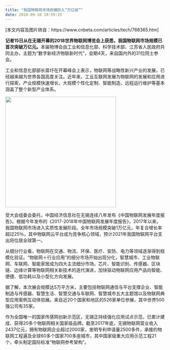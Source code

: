 ```yaml
---
title: "我国物联网市场规模跃入“万亿级”"
date: 2018-09-16 19:59:25
---
```


<p>[本文内容及图片转自：https://www.cnbeta.com/articles/tech/768365.htm]</p><p><strong>记者15日从在无锡开幕的2018世界物联网博览会上获悉，我国物联网市场规模已首次突破万亿元。</strong>本届物博会由工业和信息化部、科学技术部、江苏省人民政府共同主办，主题为“数字新经济物联新时代”，会期4天，来自国内外的31位院士参会。</p><p>工业和信息化部部长苗圩在开幕峰会上表示，物联网等战略性新兴产业的发展，已经越来越为世界各国高度关注。近年来，工业互联网发展为物联网的发展和应用进行探索，产业规模快速增长，大规模个性化定制、智能制造、远程运行维护等基本涵盖了整个新型产业体系。</p><p><img style="width: 350px;" src="http://oldask.openluat.com/image/show/attachments-2018-09-8YxatW6h5b9e4574e1cd7.jpg" class="img-responsive"></p><p>受大会组委会委托，中国经济信息社在无锡连续八年发布《中国物联网发展年度报告》。根据今年发布的《2017-2018年中国物联网发展年度报告》，2017年以来，我国物联网市场进入实质性发展阶段。全年市场规模突破1万亿元，年复合增长率超过25％，其中物联网云平台成为竞争核心领域，预计2021年我国物联网平台支出将位居全球第一。</p><p>从细分行业看，物联网在交通、物流、环保、医疗、安防、电力等领域逐渐得到规模化验证。“物联网＋行业应用”的细分市场开始出现分化，智慧城市、工业物联网、车联网、智能家居成为四大主流细分市场。芯片、智能识别、传感器、区块链、边缘计算等物联网相关新技术的迭代演进，加快驱动物联网应用产品向智能、便捷、低功耗以及小型化方向发展。</p><p>据了解，本次展会规模达5万平方米，主要包括物联网通信与平台支撑企业、智能制造与传感器、智慧生活、智慧交通与车联网、智慧城市五大主题馆以及物联网典型应用案例互动体验展。来自近20个国家和地区的526家单位参展，其中世界500强公司有35家。</p><p>作为全国唯一的国家传感网创新示范区，无锡正持续强化应用试点示范，已累计建成、获得20多个物联网相关国家级品牌。截至2017年底，无锡物联网营业收入2437亿元，拥有物联网企业超过2000家，发明专利申请量2500多件，承接的物联网工程遍及全球60多个国家700多座城市，其中国家级重大应用示范工程21个，牵头制定国际标准“物联网参考架构”。</p>